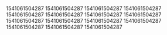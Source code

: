 1541061504287
1541061504287
1541061504287
1541061504287
1541061504287
1541061504287
1541061504287
1541061504287
1541061504287
1541061504287
1541061504287
1541061504287
1541061504287
1541061504287
1541061504287